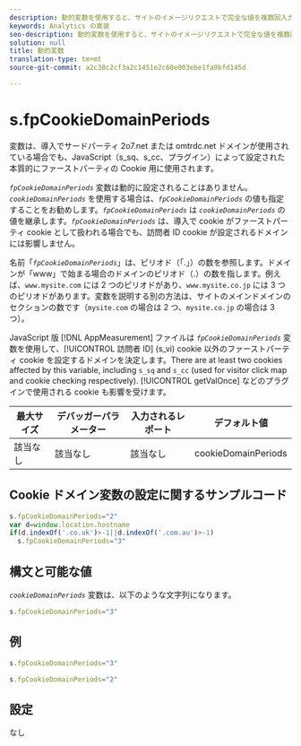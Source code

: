 ```yaml
---
description: 動的変数を使用すると、サイトのイメージリクエストで完全な値を複数回入力することなく、ある変数の値を別の変数にコピーできます。
keywords: Analytics の実装
seo-description: 動的変数を使用すると、サイトのイメージリクエストで完全な値を複数回入力することなく、ある変数の値を別の変数にコピーできます。
solution: null
title: 動的変数
translation-type: tm+mt
source-git-commit: a2c38c2cf3a2c1451e2c60e003ebe1fa9bfd145d

---
```



# s.fpCookieDomainPeriods

 変数は、導入でサードパーティ 2o7.net または omtrdc.net ドメインが使用されている場合でも、JavaScript（s_sq、s_cc、プラグイン）によって設定された本質的にファーストパーティの Cookie 用に使用されます。

*`fpCookieDomainPeriods`* 変数は動的に設定されることはありません。*`cookieDomainPeriods`* を使用する場合は、*`fpCookieDomainPeriods`* の値も指定することをお勧めします。*`fpCookieDomainPeriods`* は *`cookieDomainPeriods`* の値を継承します。*`fpCookieDomainPeriods`* は、導入で cookie がファーストパーティ cookie として扱われる場合でも、訪問者 ID cookie が設定されるドメインには影響しません。

名前「*`fpCookieDomainPeriods`*」は、ピリオド（「.」）の数を参照します。ドメインが「www」で始まる場合のドメインのピリオド（.）の数を指します。例えば、`www.mysite.com` には 2 つのピリオドがあり、`www.mysite.co.jp` には 3 つのピリオドがあります。変数を説明する別の方法は、サイトのメインドメインのセクションの数です（`mysite.com` の場合は 2 つ、`mysite.co.jp` の場合は 3 つ）。

JavaScript 版 [!DNL AppMeasurement] ファイルは *`fpCookieDomainPeriods`* 変数を使用して、[!UICONTROL 訪問者 ID] (s_vi) cookie 以外のファーストパーティ cookie を設定するドメインを決定します。There are at least two cookies affected by this variable, including `s_sq` and `s_cc` (used for visitor click map and cookie checking respectively). [!UICONTROL getValOnce] などのプラグインで使用される cookie も影響を受けます。

| 最大サイズ | デバッガーパラメーター | 入力されるレポート | デフォルト値 |
|---|---|---|---|
| 該当なし | 該当なし | 該当なし | cookieDomainPeriods |

## Cookie ドメイン変数の設定に関するサンプルコード

```js
s.fpCookieDomainPeriods="2" 
var d=window.location.hostname 
if(d.indexOf('.co.uk')>-1||d.indexOf('.com.au')>-1) 
  s.fpCookieDomainPeriods="3" 
```

## 構文と可能な値

*`cookieDomainPeriods`* 変数は、以下のような文字列になります。

```js
s.fpCookieDomainPeriods="3"
```

## 例

```js
s.fpCookieDomainPeriods="3"
```

```js
s.fpCookieDomainPeriods="2"
```

## 設定

なし